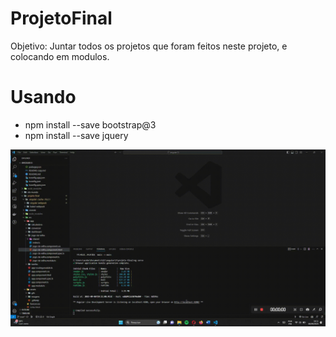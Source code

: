 # ProjetoFinal

Objetivo: Juntar todos os projetos que foram feitos neste projeto, e colocando em modulos.
<br/>

# Usando
- npm install --save bootstrap@3
- npm install --save jquery

![alt text](https://github.com/acebeR/angular13/blob/main/projeto-final/src/assets/gifs/Projeto-Final-Cortado.gif?raw=true)
